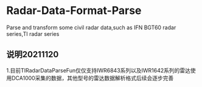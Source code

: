 # Radar-Data-Format-Parse
Parse and transform some civil radar data,such as IFN BGT60 radar series,TI radar series
## 说明20211120
1.目前TIRadarDataParseFun仅仅支持IWR6843系列以及IWR1642系列的雷达使用DCA1000采集的数据，其他型号的雷达数据解析格式后续会逐步完善
